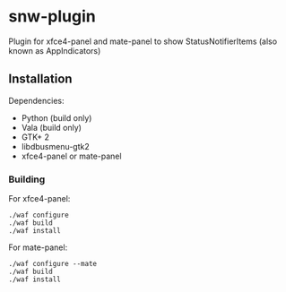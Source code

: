 # snw-plugin
Plugin for xfce4-panel and mate-panel to show StatusNotifierItems (also known as AppIndicators)
## Installation
Dependencies:
* Python (build only)
* Vala (build only)
* GTK+ 2
* libdbusmenu-gtk2
* xfce4-panel or mate-panel

### Building
For xfce4-panel:
```
./waf configure
./waf build
./waf install
```
For mate-panel:
```
./waf configure --mate
./waf build
./waf install
```
